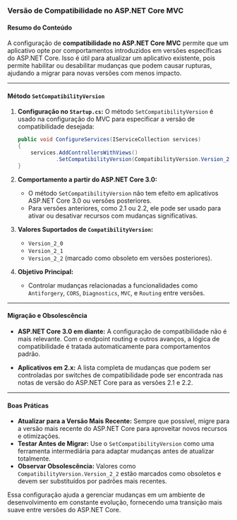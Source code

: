 ### Versão de Compatibilidade no ASP.NET Core MVC

#### Resumo do Conteúdo
A configuração de **compatibilidade no ASP.NET Core MVC** permite que um aplicativo opte por comportamentos introduzidos em versões específicas do ASP.NET Core. Isso é útil para atualizar um aplicativo existente, pois permite habilitar ou desabilitar mudanças que podem causar rupturas, ajudando a migrar para novas versões com menos impacto.

---

#### Método `SetCompatibilityVersion`

1. **Configuração no `Startup.cs`:**
   O método `SetCompatibilityVersion` é usado na configuração do MVC para especificar a versão de compatibilidade desejada:
   ```csharp
   public void ConfigureServices(IServiceCollection services)
   {
       services.AddControllersWithViews()
               .SetCompatibilityVersion(CompatibilityVersion.Version_2_2);
   }
   ```

2. **Comportamento a partir do ASP.NET Core 3.0:**
   - O método `SetCompatibilityVersion` não tem efeito em aplicativos ASP.NET Core 3.0 ou versões posteriores.
   - Para versões anteriores, como 2.1 ou 2.2, ele pode ser usado para ativar ou desativar recursos com mudanças significativas.

3. **Valores Suportados de `CompatibilityVersion`:**
   - `Version_2_0`
   - `Version_2_1`
   - `Version_2_2` (marcado como obsoleto em versões posteriores).

4. **Objetivo Principal:**
   - Controlar mudanças relacionadas a funcionalidades como `Antiforgery`, `CORS`, `Diagnostics`, `MVC`, e `Routing` entre versões.

---

#### Migração e Obsolescência

- **ASP.NET Core 3.0 em diante:**
   A configuração de compatibilidade não é mais relevante. Com o endpoint routing e outros avanços, a lógica de compatibilidade é tratada automaticamente para comportamentos padrão.

- **Aplicativos em 2.x:**
   A lista completa de mudanças que podem ser controladas por switches de compatibilidade pode ser encontrada nas notas de versão do ASP.NET Core para as versões 2.1 e 2.2.

---

#### Boas Práticas

- **Atualizar para a Versão Mais Recente:** Sempre que possível, migre para a versão mais recente do ASP.NET Core para aproveitar novos recursos e otimizações.
- **Testar Antes de Migrar:** Use o `SetCompatibilityVersion` como uma ferramenta intermediária para adaptar mudanças antes de atualizar totalmente.
- **Observar Obsolescência:** Valores como `CompatibilityVersion.Version_2_2` estão marcados como obsoletos e devem ser substituídos por padrões mais recentes.

Essa configuração ajuda a gerenciar mudanças em um ambiente de desenvolvimento em constante evolução, fornecendo uma transição mais suave entre versões do ASP.NET Core.